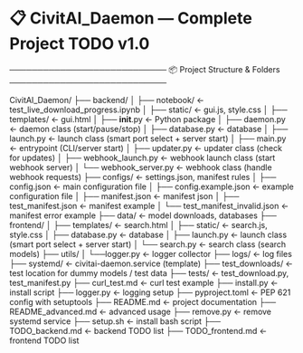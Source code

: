
# 📋 CivitAI_Daemon — Complete Project TODO v1.0

────────────────────────────
📦 Project Structure & Folders
────────────────────────────

CivitAI_Daemon/
├── backend/
│   ├── notebook/                      ← test_live_download_progress.ipynb
│   ├── static/                        ← gui.js, style.css
│   ├── templates/                     ← gui.html
│   ├── __init__.py                    ← Python package
│   ├── daemon.py                      ← daemon class (start/pause/stop)
│   ├── database.py                    ← database
│   ├── launch.py                      ← launch class (smart port select + server start)
│   ├── main.py                        ← entrypoint (CLI/server start)
│   ├── updater.py                     ← updater class (check for updates)
│   ├── webhook_launch.py              ← webhook launch class (start webhook server)
│   └── webhook_server.py              ← webhook class (handle webhook requests)
├── configs/                           ← settings.json, manifest rules
│   ├── config.json                    ← main configuration file
│   ├── config.example.json            ← example configuration file
│   ├── manifest.json                  ← manifest json
│   ├── test_manifest.json             ← manifest example
│   └── test_manifest_invalid.json     ← manifest error example
├── data/                              ← model downloads, databases
├── frontend/
│   ├── templates/                     ← search.html
│   ├── static/                        ← search.js, style.css
│   ├── database.py                    ← database
│   ├── launch.py                      ← launch class (smart port select + server start)
│   └── search.py                      ← search class (search models)
├── utils/
│   └──logger.py                       ← logger collector
├── logs/                              ← log files
├── systemd/                           ← civitai-daemon.service (template)
├── test_downloads/                    ← test location for dummy models / test data
├── tests/                             ← test_download.py, test_manifest.py
├── curl_test.md                       ← curl test example
├── install.py                         ← install script
├── logger.py                          ← logging setup
├── pyproject.toml                     ← PEP 621 config with setuptools
├── README.md                          ← project documentation
├── README_advanced.md                 ← advanced usage
├── remove.py                          ← remove systemd service
├── setup.sh                           ← install bash script
├── TODO_backend.md                    ← backend TODO list
├── TODO_frontend.md                   ← frontend TODO list
